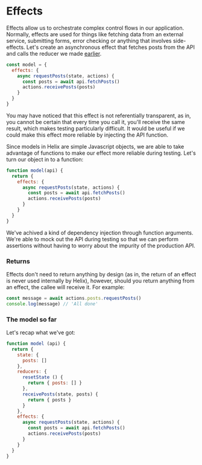 # Effects

Effects allow us to orchestrate complex control flows in our application. Normally, effects are used for things like fetching data from an external service, submitting forms, error checking or anything that involves side-effects. Let's create an asynchronous effect that fetches posts from the API and calls the reducer we made [earlier](./Reducers.md).

```javascript
const model = {
  effects: {
    async requestPosts(state, actions) {
      const posts = await api.fetchPosts()
      actions.receivePosts(posts)
    }
  }
}
```

You may have noticed that this effect is not referentially transparent, as in, you cannot be certain that every time you call it, you'll receive the same result, which makes testing particularly difficult. It would be useful if we could make this effect more reliable by injecting the API function.

Since models in Helix are simple Javascript objects, we are able to take advantage of functions to make our effect more reliable during testing. Let's turn our object in to a function: 

```javascript
function model(api) {
  return {
    effects: {
      async requestPosts(state, actions) {
        const posts = await api.fetchPosts()
        actions.receivePosts(posts)
      }
    }
  }
}
```

We've achived a kind of dependency injection through function arguments. We're able to mock out the API during testing so that we can perform assertions without having to worry about the impurity of the production API.

### Returns

Effects don't need to return anything by design (as in, the return of an effect is never used internally by Helix), however, should you return anything from an effect, the callee will receive it. For example:

```javascript
const message = await actions.posts.requestPosts()
console.log(message) // 'All done'
```

### The model so far

Let's recap what we've got:

```javascript
function model (api) {
  return {
    state: {
      posts: []
    },
    reducers: {
      resetState () {
        return { posts: [] }
      },
      receivePosts(state, posts) {
        return { posts }
      }
    },
    effects: {
      async requestPosts(state, actions) {
        const posts = await api.fetchPosts()
        actions.receivePosts(posts)
      }
    }
  }
}
```
